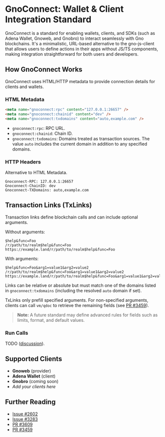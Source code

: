 # GnoConnect: Wallet & Client Integration Standard

GnoConnect is a standard for enabling wallets, clients, and SDKs (such as Adena
Wallet, Gnoweb, and Gnobro) to interact seamlessly with Gno blockchains. It's a
minimalistic, URL-based alternative to the gno-js-client that allows users to
define actions in their apps without JS/TS components, making integration
straightforward for both users and developers.

## How GnoConnect Works

GnoConnect uses HTML/HTTP metadata to provide connection details for clients and
wallets.

### HTML Metadata

```html
<meta name="gnoconnect:rpc" content="127.0.0.1:26657" />
<meta name="gnoconnect:chainid" content="dev" />
<meta name="gnoconnect:txdomains" content="auto,example.com" />
```

- `gnoconnect:rpc`: RPC URL.
- `gnoconnect:chainid`: Chain ID.
- `gnoconnect:txdomains`: Domains treated as transaction sources.
  The value `auto` includes the current domain in addition to any specified
  domains.

### HTTP Headers

Alternative to HTML Metadata.

```
Gnoconnect-RPC: 127.0.0.1:26657
Gnoconnect-ChainID: dev
Gnoconnect-TXDomains: auto,example.com
```

## Transaction Links (TxLinks)

Transaction links define blockchain calls and can include optional arguments.

Without arguments:

```
$help&func=Foo
/r/path/to/realm$help&func=Foo
https://example.land/r/path/to/realm$help&func=Foo
```

With arguments:

```
$help&func=Foo&arg1=value1&arg2=value2
/r/path/to/realm$help&func=Foo&arg1=value1&arg2=value2
https://example.land/r/path/to/realm$help&func=Foo&arg1=value1&arg2=value2
```

Links can be relative or absolute but must match one of the domains listed in
`gnoconnect:txdomains` (including the resolved `auto` domain if set).

TxLinks only prefill specified arguments. For non-specified arguments, clients
can call `vm/qdoc` to retrieve the remaining fields
(see [PR #3459](https://github.com/gnolang/gno/pull/3459)).

> **Note:** A future standard may define advanced rules for fields such as
> limits, format, and default values.

### Run Calls

TODO ([discussion](https://github.com/gnolang/gno/issues/3283)).

## Supported Clients

- **Gnoweb** (provider)
- **Adena Wallet** (client)
- **Gnobro** (coming soon)
- _Add your clients here_

## Further Reading

- [Issue #2602](https://github.com/gnolang/gno/issues/2602)
- [Issue #3283](https://github.com/gnolang/gno/issues/3283)
- [PR #3609](https://github.com/gnolang/gno/pull/3609)
- [PR #3459](https://github.com/gnolang/gno/pull/3459)

